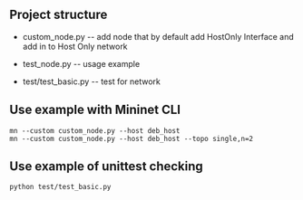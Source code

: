 ## Project structure

* custom_node.py -- add node that by default add HostOnly Interface and add in to Host Only network
* test_node.py -- usage example

* test/test_basic.py -- test for network

## Use example with Mininet CLI

```{bash}
mn --custom custom_node.py --host deb_host 
mn --custom custom_node.py --host deb_host --topo single,n=2
```

## Use example of unittest checking
```{bash}
python test/test_basic.py
```
